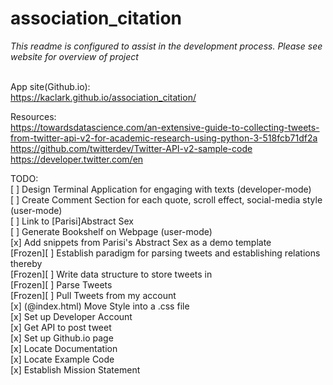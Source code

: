 # association_citation
<i>This readme is configured to assist in the development process. Please see website for overview of project</i><br><br>

App site(Github.io): <br> 
https://kaclark.github.io/association_citation/

Resources: <br>
https://towardsdatascience.com/an-extensive-guide-to-collecting-tweets-from-twitter-api-v2-for-academic-research-using-python-3-518fcb71df2a <br>
https://github.com/twitterdev/Twitter-API-v2-sample-code <br>
https://developer.twitter.com/en <br>

TODO: <br>
[ ] Design Terminal Application for engaging with texts (developer-mode) <br>
[ ] Create Comment Section for each quote, scroll effect, social-media style (user-mode) <br>
[ ] Link to [Parisi]Abstract Sex <br>
[ ] Generate Bookshelf on Webpage (user-mode) <br> 
[x] Add snippets from Parisi's Abstract Sex as a demo template <br>
[Frozen][ ] Establish paradigm for parsing tweets and establishing relations thereby <br>
[Frozen][ ] Write data structure to store tweets in <br> 
[Frozen][ ] Parse Tweets <br>
[Frozen][ ] Pull Tweets from my account <br>
[x] (@index.html) Move Style into a .css file <br> 
[x] Set up Developer Account <br>
[x] Get API to post tweet <br>
[x] Set up Github.io page <br> 
[x] Locate Documentation <br>
[x] Locate Example Code <br>
[x] Establish Mission Statement <br>




